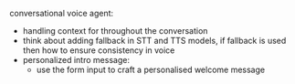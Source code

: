 conversational voice agent:

- handling context for throughout the conversation
- think about adding fallback in STT and TTS models, if fallback is used then how to ensure consistency in voice
- personalized intro message:
  - use the form input to craft a personalised welcome message

